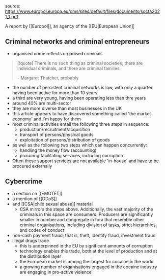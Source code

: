 source: https://www.europol.europa.eu/cms/sites/default/files/documents/socta2021_1.pdf

A report by [[Europol]], an agency of the [[EU|European Union]]

## Criminal networks and criminal entrepreneurs
- organised crime reflects organised criminals

>[!quote] There is no such thing as criminal societies; there are individual criminals, and there are criminal families
>
>\- Margaret Thatcher, probably
- the number of persistent criminal networks is low, with only a quarter having been active for more than 10 years
- a third are very young, having been operating less than thre years
- around 40% are multi-sector
- they are more diverse than most businesses in the UK
- this article appears to have discovered something called 'the market economy' and I'm happy for them
- most criminal activities entail the following three steps in sequence:
	- production/recruitment/acquisition
	- transport of persons/physical goods
	- exploitation of persons/distribution of goods
- as well as the following two steps which can happen concurrently:
	- handling the money flow (accounting)
	- procuring facilitating services, including corruption
- Often these support services are not available 'in-house' and have to be procured externally

## Cybercrime
- a section on [[EMOTET]]
- a mention of [[DDoS]]
- and [[CSA|child sexual abuse]] material
	- CSA mirrors the steps above. Additionally, the vast majority of the criminals in this space are consumers. Producers are significantly smaller in number and congregate in fora that resemble other criminal organisations, including division of tasks, strict hierarchies, and codes of conduct
- non-cash payment fraud; that is, theft, identify fraud, investment fraud
- illegal drugs trade
	- this is underpinned in the EU by significant amounts of corruption
	- technology enables this trade, both at the level of production and at the distribution layer
	- the European market is among the largest for cocaine in the world
	- a growing number of organisations engaged in the cocaine industry are engaging in pro-active violence